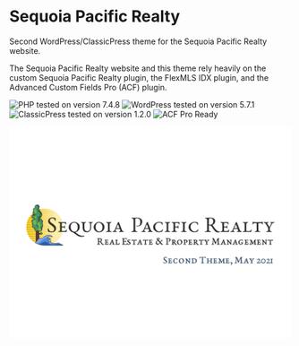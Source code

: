 # Sequoia Pacific Realty

Second WordPress/ClassicPress theme for the Sequoia Pacific Realty website.

The Sequoia Pacific Realty website and this theme rely heavily on the custom Sequoia Pacific Realty plugin, the FlexMLS IDX plugin, and the Advanced Custom Fields Pro (ACF) plugin.

![PHP tested on version 7.4.8](https://img.shields.io/badge/PHP-7.4.8-8892bf.svg?style=flat-square)
![WordPress tested on version 5.7.1](https://img.shields.io/badge/WordPress-5.7.1-0073aa.svg?style=flat-square)
![ClassicPress tested on version 1.2.0](https://img.shields.io/badge/ClassicPress-1.2.0-03768e.svg?style=flat-square)
![ACF Pro Ready](https://img.shields.io/badge/ACF-ready-00d3ae.svg?style=flat-square)

![Theme Screenshot](https://github.com/ControlledChaos/spr-two/raw/master/screenshot.png)
